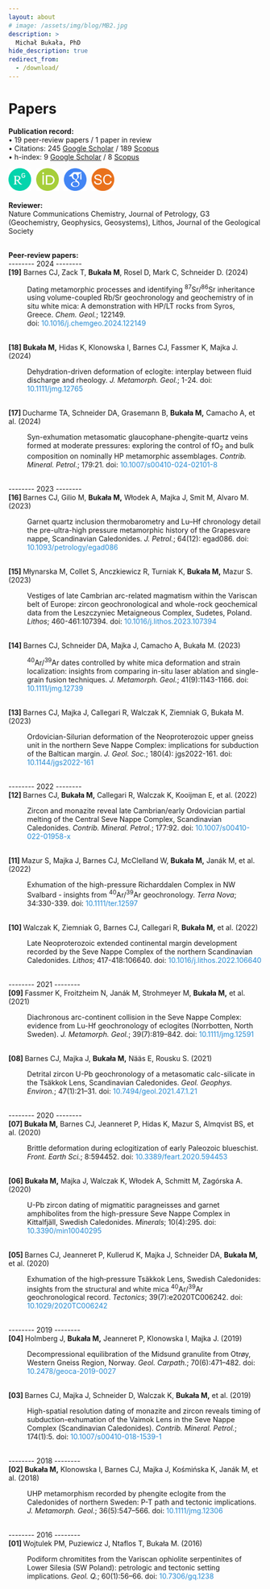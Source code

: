 ```yaml
---
layout: about
# image: /assets/img/blog/MB2.jpg
description: >
  Michał Bukała, PhD
hide_description: true
redirect_from:
  - /download/
---
```


# Papers
<b>Publication record:</b><br>
    • 19 peer-review papers / 1 paper in review <br>
    • Citations: 245 <a href="https://scholar.google.com/citations?user=c75h1EcAAAAJ&hl=pl&oi=ao" target="_blank">Google Scholar</a> 
               / 189 <a href="https://www.scopus.com/authid/detail.uri?authorId=57189596785" target="_blank">Scopus</a><br>
    • h-index: 9 <a href="https://scholar.google.com/citations?user=c75h1EcAAAAJ&hl=pl&oi=ao" target="_blank">Google Scholar</a> 
              / 8 <a href="https://www.scopus.com/authid/detail.uri?authorId=57189596785" target="_blank">Scopus</a><br>

<div style="display: flex; gap: 10px; align-items: center;">
    <a href="https://www.researchgate.net/profile/Michal-Bukala-2" target="_blank">
        <img src="/assets/img/blog/RG.png" alt="ResearchGate" style="width: 45px;">
    </a>
    <a href="https://orcid.org/0000-0001-7045-3150" target="_blank">
        <img src="/assets/img/blog/ORCID.png" alt="ORCID" style="width: 45px;">
    </a>
    <a href="https://scholar.google.com/citations?user=c75h1EcAAAAJ&hl=pl&oi=ao" target="_blank">
        <img src="/assets/img/blog/GS.png" alt="Google Scholar" style="width: 45px;">
    </a>
    <a href="https://www.scopus.com/authid/detail.uri?authorId=57189596785" target="_blank">
        <img src="/assets/img/blog/SC.png" alt="Scopus" style="width: 45px;">
    </a>
</div>

<br>
<b>Reviewer:</b><br>
    Nature Communications Chemistry, Journal of Petrology, G3 (Geochemistry, Geophysics, Geosystems), Lithos, Journal of the Geological Society   <br><br>

<html lang="pl">
<head>
  <meta charset="UTF-8">
  <title>Projekty Naukowe</title>
  <style>
    :root {
      --accent-color: rgb(79,177,186);
    }
        .indent {
    margin-left: 37px; 
    }
  </style>
</head>
<body>

<b>Peer-review papers:</b><br>
-------- 2024 --------<br>
<b>[19]</b> Barnes CJ, Zack T, <b>Bukała M</b>, Rosel D, Mark C, Schneider D. (2024)<br>
<div class="indent">
  Dating metamorphic processes and identifying <sup>87</sup>Sr/<sup>86</sup>Sr inheritance using volume-coupled Rb/Sr geochronology and geochemistry of in situ white mica: A demonstration with HP/LT rocks from Syros, Greece.  
  <i>Chem. Geol.</i>; 122149.<br>
  doi: <a href="https://doi.org/10.1016/j.chemgeo.2024.122149" style="color: rgb(38,139,210); text-decoration: none;">10.1016/j.chemgeo.2024.122149</a>
</div>
<br>

<b> [18] </b> <b>Bukała M,</b> Hidas K, Klonowska I, Barnes CJ, Fassmer K, Majka J. (2024) <br>
<div class="indent">
  Dehydration-driven deformation of eclogite: interplay between fluid discharge and rheology.
  <i>J. Metamorph. Geol.</i>; 1-24.
  doi: <a href="https://doi.org/10.1111/jmg.12765" style="color: rgb(38,139,210); text-decoration: none;"> 10.1111/jmg.12765 </a> 
</div>   
<br>

<b> [17] </b> Ducharme TA, Schneider DA, Grasemann B, <b>Bukała M,</b> Camacho A, et al. (2024) <br>
<div class="indent">
  Syn-exhumation metasomatic glaucophane-phengite-quartz veins formed at moderate pressures: exploring the control of fO<sub>2</sub>​ and bulk composition on nominally HP metamorphic assemblages. 
  <i>Contrib. Mineral. Petrol.</i>; 179:21. 
  doi: <a href="https://doi.org/10.1007/s00410-024-02101-8" style="color: rgb(38,139,210); text-decoration: none;"> 10.1007/s00410-024-02101-8 </a> 
</div> 
<br>

--------  2023  --------<br>
<b> [16] </b> Barnes CJ, Gilio M, <b>Bukała M,</b> Włodek A, Majka J, Smit M, Alvaro M. (2023) <br> 
<div class="indent">
  Garnet quartz inclusion thermobarometry and Lu–Hf chronology detail the pre-ultra-high pressure metamorphic history of the Grapesvare nappe, Scandinavian Caledonides.
  <i>J. Petrol.</i>; 64(12): egad086. 
  doi: <a href="https://doi.org/10.1093/petrology/egad086" style="color: rgb(38,139,210); text-decoration: none;"> 10.1093/petrology/egad086 </a> 
</div> 
<br>

<b> [15] </b> Młynarska M, Collet S, Anczkiewicz R, Turniak K, <b>Bukała M,</b> Mazur S. (2023) <br>
<div class="indent">
  Vestiges of late Cambrian arc-related magmatism within the Variscan belt of Europe: zircon geochronological and whole-rock geochemical data from the Leszczyniec Metaigneous Complex, Sudetes, Poland.
  <i>Lithos</i>; 460-461:107394.  
  doi: <a href="https://doi.org/10.1016/j.lithos.2023.107394" style="color: rgb(38,139,210); text-decoration: none;"> 10.1016/j.lithos.2023.107394 </a> 
</div> 
<br>

<b> [14] </b> Barnes CJ, Schneider DA, Majka J, Camacho A, Bukała M. (2023) <br>
<div class="indent">
  <sup>40</sup>Ar/<sup>39</sup>Ar dates controlled by white mica deformation and strain localization: insights from comparing in-situ laser ablation and single-grain fusion techniques.
  <i>J. Metamorph. Geol.</i>; 41(9):1143-1166.
  doi: <a href="https://doi.org/10.1111/jmg.12739" style="color: rgb(38,139,210); text-decoration: none;"> 10.1111/jmg.12739 </a> 
</div> 
<br>

<b> [13] </b> Barnes CJ, Majka J, Callegari R, Walczak K, Ziemniak G, Bukała M. (2023) <br>
<div class="indent">
  Ordovician-Silurian deformation of the Neoproterozoic upper gneiss unit in the northern Seve Nappe Complex: implications for subduction of the Baltican margin.
  <i>J. Geol. Soc.</i>; 180(4): jgs2022-161. 
  doi: <a href="https://doi.org/10.1144/jgs2022-161" style="color: rgb(38,139,210); text-decoration: none;"> 10.1144/jgs2022-161 </a> 
</div> 
<br>

--------  2022  --------<br>
<b> [12] </b> Barnes CJ, <b>Bukała M,</b> Callegari R, Walczak K, Kooijman E, et al. (2022) <br>
<div class="indent">
  Zircon and monazite reveal late Cambrian/early Ordovician partial melting of the Central Seve Nappe Complex, Scandinavian Caledonides.
  <i>Contrib. Mineral. Petrol.</i>; 177:92.
  doi: <a href="https://doi.org/10.1007/s00410-022-01958-x" style="color: rgb(38,139,210); text-decoration: none;"> 10.1007/s00410-022-01958-x </a> 
</div> 
<br>

<b> [11] </b> Mazur S, Majka J, Barnes CJ, McClelland W, <b>Bukała M,</b> Janák M, et al. (2022) <br>
<div class="indent">
  Exhumation of the high-pressure Richarddalen Complex in NW Svalbard - insights from <sup>40</sup>Ar/<sup>39</sup>Ar geochronology.
  <i>Terra Nova</i>; 34:330-339. 
  doi: <a href="https://doi.org/10.1111/ter.12597" style="color: rgb(38,139,210); text-decoration: none;"> 10.1111/ter.12597 </a> 
</div> 
<br>

<b> [10] </b> Walczak K, Ziemniak G, Barnes CJ, Callegari R, <b>Bukała M,</b> et al. (2022) <br>
<div class="indent">
  Late Neoproterozoic extended continental margin development recorded by the Seve Nappe Complex of the northern Scandinavian Caledonides.
  <i>Lithos</i>; 417-418:106640. 
  doi: <a href="https://doi.org/10.1016/j.lithos.2022.106640" style="color: rgb(38,139,210); text-decoration: none;"> 10.1016/j.lithos.2022.106640 </a>   
</div> 
<br>

--------  2021  --------<br>
<b> [09] </b> Fassmer K, Froitzheim N, Janák M, Strohmeyer M, <b>Bukała M,</b> et al. (2021) <br>
<div class="indent">
  Diachronous arc-continent collision in the Seve Nappe Complex: evidence from Lu-Hf geochronology of eclogites (Norrbotten, North Sweden).
  <i>J. Metamorph. Geol.</i>; 39(7):819–842. 
  doi: <a href="https://doi.org/10.1111/jmg.12591" style="color: rgb(38,139,210); text-decoration: none;"> 10.1111/jmg.12591 </a>  
</div> 
<br>

<b> [08] </b> Barnes CJ, Majka J, <b>Bukała M,</b> Nääs E, Rousku S. (2021) <br>
<div class="indent">
  Detrital zircon U-Pb geochronology of a metasomatic calc-silicate in the Tsäkkok Lens, Scandinavian Caledonides.
  <i>Geol. Geophys. Environ.</i>; 47(1):21–31. 
  doi: <a href="https://doi.org/10.7494/geol.2021.47.1.21" style="color: rgb(38,139,210); text-decoration: none;"> 10.7494/geol.2021.47.1.21 </a>  
</div> 
<br>

--------  2020  --------<br>
<b> [07] </b> <b>Bukała M,</b> Barnes CJ, Jeanneret P, Hidas K, Mazur S, Almqvist BS, et al. (2020) <br>
<div class="indent">
  Brittle deformation during eclogitization of early Paleozoic blueschist. <br>
  <i>Front. Earth Sci.</i>; 8:594452. 
  doi: <a href="https://doi.org/10.3389/feart.2020.594453" style="color: rgb(38,139,210); text-decoration: none;"> 10.3389/feart.2020.594453 </a>  
</div> 
<br>

<b> [06] </b> <b>Bukała M,</b> Majka J, Walczak K, Włodek A, Schmitt M, Zagórska A. (2020) <br>
<div class="indent">
  U-Pb zircon dating of migmatitic paragneisses and garnet amphibolites from the high-pressure Seve Nappe Complex in Kittalfjäll, Swedish Caledonides.
  <i>Minerals</i>; 10(4):295. 
  doi: <a href="https://doi.org/10.3390/min10040295" style="color: rgb(38,139,210); text-decoration: none;"> 10.3390/min10040295 </a> 
</div> 
<br> 

<b> [05] </b> Barnes CJ, Jeanneret P, Kullerud K, Majka J, Schneider DA, <b>Bukała M,</b> et al. (2020) <br>
<div class="indent">
  Exhumation of the high‐pressure Tsäkkok Lens, Swedish Caledonides: insights from the structural and white mica <sup>40</sup>Ar/<sup>39</sup>Ar geochronological record.
  <i>Tectonics</i>; 39(7):e2020TC006242. 
  doi: <a href="https://doi.org/10.1029/2020TC006242" style="color: rgb(38,139,210); text-decoration: none;"> 10.1029/2020TC006242 </a>  
</div> 
<br>

--------  2019  --------<br>
<b> [04] </b> Holmberg J, <b>Bukała M,</b> Jeanneret P, Klonowska I, Majka J. (2019) <br>
<div class="indent">
  Decompressional equilibration of the Midsund granulite from Otrøy, Western Gneiss Region, Norway.
  <i>Geol. Carpath.</i>; 70(6):471–482. 
  doi: <a href="https://doi.org/10.2478/geoca-2019-0027" style="color: rgb(38,139,210); text-decoration: none;"> 10.2478/geoca-2019-0027 </a>  
</div> 
<br>

<b> [03] </b> Barnes CJ, Majka J, Schneider D, Walczak K, <b>Bukała M,</b> et al. (2019) <br>
<div class="indent">
  High-spatial resolution dating of monazite and zircon reveals timing of subduction-exhumation of the Vaimok Lens in the Seve Nappe Complex (Scandinavian Caledonides).
  <i>Contrib. Mineral. Petrol.</i>; 174(1):5. 
  doi: <a href="https://doi.org/10.1007/s00410-018-1539-1" style="color: rgb(38,139,210); text-decoration: none;"> 10.1007/s00410-018-1539-1 </a>  
</div> 
<br>

--------  2018  --------<br>
<b> [02] </b> <b>Bukała M,</b> Klonowska I, Barnes CJ, Majka J, Kośmińska K, Janák M, et al. (2018) <br>
<div class="indent">
  UHP metamorphism recorded by phengite eclogite from the Caledonides of northern Sweden: P-T path and tectonic implications.
  <i>J. Metamorph. Geol.</i>; 36(5):547–566.
  doi: <a href="https://doi.org/10.1111/jmg.12306" style="color: rgb(38,139,210); text-decoration: none;"> 10.1111/jmg.12306 </a>  
</div> 
<br>

--------  2016  --------<br>
<b> [01] </b> Wojtulek PM, Puziewicz J, Ntaflos T, Bukała M. (2016) <br>
<div class="indent">
  Podiform chromitites from the Variscan ophiolite serpentinites of Lower Silesia (SW Poland): petrologic and tectonic setting implications.
  <i>Geol. Q.</i>; 60(1):56–66.
  doi: <a href="https://dx.doi.org/10.7306/gq.1238" style="color: rgb(38,139,210); text-decoration: none;"> 10.7306/gq.1238 </a>  
</div> 
<br>